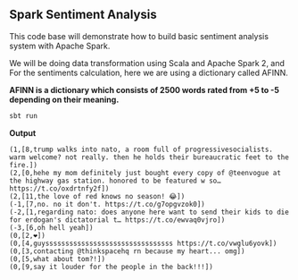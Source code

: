 ## Spark Sentiment Analysis ##

This code base will demonstrate how to build basic sentiment analysis system with Apache Spark.

We will be doing data transformation using Scala and Apache Spark 2, 
and For the sentiments calculation, here we are using a dictionary called AFINN.

__AFINN is a dictionary which consists of 2500 words rated from +5 to -5 depending on their meaning.__

```scala
sbt run
```

**Output**

```text
(1,[8,trump walks into nato, a room full of progressivesocialists. warm welcome? not really. then he holds their bureaucratic feet to the fire.])
(2,[0,hehe my mom definitely just bought every copy of @teenvogue at the highway gas station. honored to be featured w so… https://t.co/oxdrtnfy2f])
(2,[11,the love of red knows no season! 😂])
(-1,[7,no. no it don't. https://t.co/g7opgvzok0])
(-2,[1,regarding nato: does anyone here want to send their kids to die for erdogan's dictatorial t… https://t.co/ewvaq0vjro])
(-3,[6,oh hell yeah])
(0,[2,❤️])
(0,[4,guyssssssssssssssssssssssssssssssss https://t.co/vwglu6yovk])
(0,[3,contacting @thinkspacehq rn because my heart... omg])
(0,[5,what about tom?!])
(0,[9,say it louder for the people in the back!!!])
```